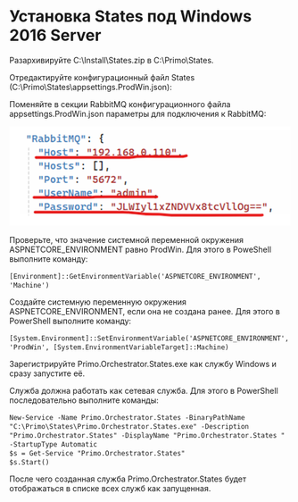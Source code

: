 # Установка States под Windows 2016 Server

Разархивируйте C:\Install\States.zip в C:\Primo\States.

Отредактируйте конфигурационный файл States (C:\Primo\States\appsettings.ProdWin.json):

Поменяйте в секции RabbitMQ конфигурационного файла appsettings.ProdWin.json параметры для подключения к RabbitMQ:

![](../../../orchestrator-new/resources/install/windows/states-1.PNG)

Проверьте, что значение системной переменной окружения ASPNETCORE_ENVIRONMENT равно ProdWin. Для этого в PoweShell выполните команду:
```
[Environment]::GetEnvironmentVariable('ASPNETCORE_ENVIRONMENT', 'Machine')
```
Создайте системную переменную окружения ASPNETCORE_ENVIRONMENT, если она не создана ранее. Для этого в PowerShell выполните команду:
```
[System.Environment]::SetEnvironmentVariable('ASPNETCORE_ENVIRONMENT', 'ProdWin', [System.EnvironmentVariableTarget]::Machine)
```
Зарегистрируйте Primo.Orchestrator.States.exe как службу Windows и сразу запустите её. 

Служба должна работать как сетевая служба. Для этого в PowerShell последовательно выполните команды:
```
New-Service -Name Primo.Orchestrator.States -BinaryPathName "C:\Primo\States\Primo.Orchestrator.States.exe" -Description "Primo.Orchestrator.States" -DisplayName "Primo.Orchestrator.States " -StartupType Automatic 
$s = Get-Service "Primo.Orchestrator.States"
$s.Start()
```
После чего созданная служба Primo.Orchestrator.States будет отображаться в списке всех служб как запущенная.

